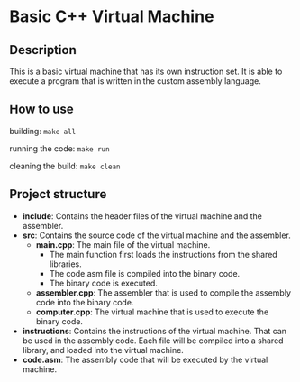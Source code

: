 # Basic C++ Virtual Machine

## Description
This is a basic virtual machine that has its own instruction set. It is able to execute a program that is written in the custom assembly language.

## How to use
building: 
``` make all ```

running the code:
``` make run ```

cleaning the build:
``` make clean ```

## Project structure
- **include**: Contains the header files of the virtual machine and the assembler.
- **src**: Contains the source code of the virtual machine and the assembler.
    - **main.cpp**: The main file of the virtual machine.
        - The main function first loads the instructions from the shared libraries.
        - The code.asm file is compiled into the binary code.
        - The binary code is executed.
    - **assembler.cpp**: The assembler that is used to compile the assembly code into the binary code.
    - **computer.cpp**: The virtual machine that is used to execute the binary code.
- **instructions**: Contains the instructions of the virtual machine. That can be used in the assembly code. Each file will be compiled into a shared library, and loaded into the virtual machine.
- **code.asm**: The assembly code that will be executed by the virtual machine.

